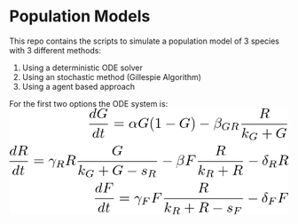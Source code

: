 # Population Models

This repo contains the scripts to simulate a population model of 3 species with 3 different methods:

1. Using a deterministic ODE solver
2. Using an stochastic method (Gillespie Algorithm)
3. Using a agent based approach

For the first two options the ODE system is: 
![equation_system](equation_sys.png)

